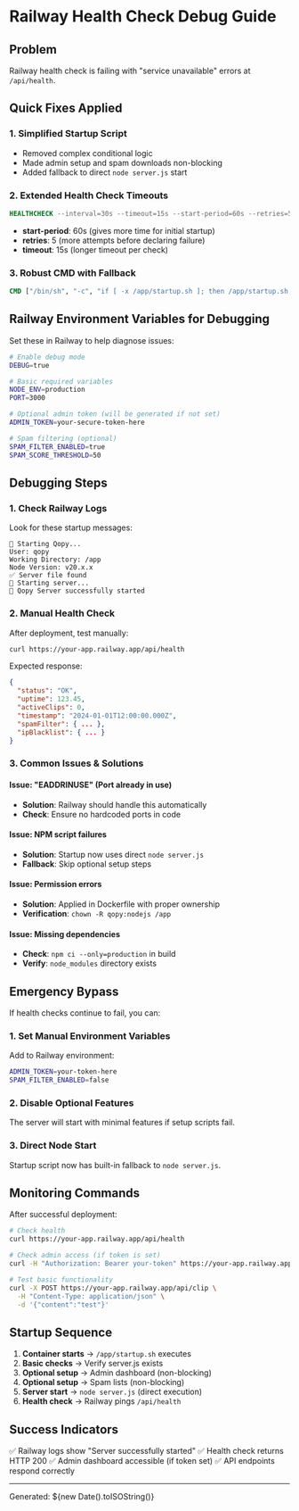 # Railway Health Check Debug Guide

## Problem
Railway health check is failing with "service unavailable" errors at `/api/health`.

## Quick Fixes Applied

### 1. Simplified Startup Script
- Removed complex conditional logic
- Made admin setup and spam downloads non-blocking
- Added fallback to direct `node server.js` start

### 2. Extended Health Check Timeouts
```dockerfile
HEALTHCHECK --interval=30s --timeout=15s --start-period=60s --retries=5
```
- **start-period**: 60s (gives more time for initial startup)
- **retries**: 5 (more attempts before declaring failure)
- **timeout**: 15s (longer timeout per check)

### 3. Robust CMD with Fallback
```dockerfile
CMD ["/bin/sh", "-c", "if [ -x /app/startup.sh ]; then /app/startup.sh; else echo 'Startup script failed, starting directly...'; node server.js; fi"]
```

## Railway Environment Variables for Debugging

Set these in Railway to help diagnose issues:

```bash
# Enable debug mode
DEBUG=true

# Basic required variables
NODE_ENV=production
PORT=3000

# Optional admin token (will be generated if not set)
ADMIN_TOKEN=your-secure-token-here

# Spam filtering (optional)
SPAM_FILTER_ENABLED=true
SPAM_SCORE_THRESHOLD=50
```

## Debugging Steps

### 1. Check Railway Logs
Look for these startup messages:
```
🚀 Starting Qopy...
User: qopy
Working Directory: /app
Node Version: v20.x.x
✅ Server file found
🚀 Starting server...
🚀 Qopy Server successfully started
```

### 2. Manual Health Check
After deployment, test manually:
```bash
curl https://your-app.railway.app/api/health
```

Expected response:
```json
{
  "status": "OK",
  "uptime": 123.45,
  "activeClips": 0,
  "timestamp": "2024-01-01T12:00:00.000Z",
  "spamFilter": { ... },
  "ipBlacklist": { ... }
}
```

### 3. Common Issues & Solutions

#### Issue: "EADDRINUSE" (Port already in use)
- **Solution**: Railway should handle this automatically
- **Check**: Ensure no hardcoded ports in code

#### Issue: NPM script failures
- **Solution**: Startup now uses direct `node server.js`
- **Fallback**: Skip optional setup steps

#### Issue: Permission errors
- **Solution**: Applied in Dockerfile with proper ownership
- **Verification**: `chown -R qopy:nodejs /app`

#### Issue: Missing dependencies
- **Check**: `npm ci --only=production` in build
- **Verify**: `node_modules` directory exists

## Emergency Bypass

If health checks continue to fail, you can:

### 1. Set Manual Environment Variables
Add to Railway environment:
```bash
ADMIN_TOKEN=your-token-here
SPAM_FILTER_ENABLED=false
```

### 2. Disable Optional Features
The server will start with minimal features if setup scripts fail.

### 3. Direct Node Start
Startup script now has built-in fallback to `node server.js`.

## Monitoring Commands

After successful deployment:

```bash
# Check health
curl https://your-app.railway.app/api/health

# Check admin access (if token is set)
curl -H "Authorization: Bearer your-token" https://your-app.railway.app/api/admin/stats

# Test basic functionality
curl -X POST https://your-app.railway.app/api/clip \
  -H "Content-Type: application/json" \
  -d '{"content":"test"}'
```

## Startup Sequence

1. **Container starts** → `/app/startup.sh` executes
2. **Basic checks** → Verify server.js exists
3. **Optional setup** → Admin dashboard (non-blocking)
4. **Optional setup** → Spam lists (non-blocking)
5. **Server start** → `node server.js` (direct execution)
6. **Health check** → Railway pings `/api/health`

## Success Indicators

✅ Railway logs show "Server successfully started"
✅ Health check returns HTTP 200
✅ Admin dashboard accessible (if token set)
✅ API endpoints respond correctly

---
Generated: ${new Date().toISOString()} 